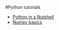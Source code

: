 #Python tutorials

- [Python in a Nutshell](python_in_a_nushell.ipynb)
- [Numpy basics](numpy_tutor.ipynb)
